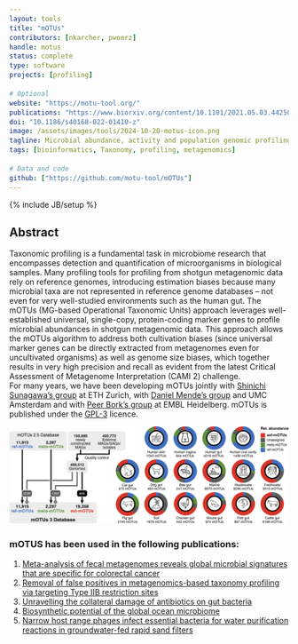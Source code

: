 ```yaml
---
layout: tools
title: "mOTUs"
contributors: [nkarcher, pwoerz]
handle: motus
status: complete
type: software
projects: [profiling]

# Optional
website: "https://motu-tool.org/"
publications: "https://www.biorxiv.org/content/10.1101/2021.05.03.442509v1"
doi: "10.1186/s40168-022-01410-z"
image: /assets/images/tools/2024-10-20-motus-icon.png
tagline: Microbial abundance, activity and population genomic profiling with mOTUs
tags: [bioinformatics, Taxonomy, profiling, metagenomics]

# Data and code
github: ["https://github.com/motu-tool/mOTUs"]
---
```

{% include JB/setup %}


## Abstract
Taxonomic profiling is a fundamental task in microbiome research that encompasses detection and quantification of microorganisms in biological samples. Many profiling tools for profiling from shotgun metagenomic data rely on reference genomes, introducing estimation biases because many microbial taxa are not represented in reference genome databases – not even for very well-studied environments such as the human gut. The mOTUs (MG-based Operational Taxonomic Units) approach leverages well-established universal, single-copy, protein-coding marker genes to profile microbial abundances in shotgun metagenomic data. This approach allows the mOTUs algorithm to address both cultivation biases (since universal marker genes can be directly extracted from metagenomes even for uncultivated organisms) as well as genome size biases, which together results in very high precision and recall as evident from the latest Critical Assessment of Metagenome Interpretation (CAMI 2) challenge.  
For many years, we have been developing mOTUs jointly with [Shinichi Sunagawa’s group](https://micro.biol.ethz.ch/research/sunagawa.html) at ETH Zurich, with [Daniel Mende’s group](https://www.amc.nl/web/specialismen/medische-microbiologie-infectiepreventie-1/medische-microbiologie-infectiepreventie-1/daniel-mende.htm) and UMC Amsterdam and with [Peer Bork’s group](https://www.embl.org/groups/bork/) at EMBL Heidelberg. mOTUs is published under the [GPL-3](https://www.gnu.org/licenses/gpl-3.0.en.html) licence.  

![mOTUs](/assets/images/tools/2022-12-09-mOTUs_picture_modified.png)

### mOTUS has been used in the following publications:

1. [Meta-analysis of fecal metagenomes reveals global microbial signatures that are specific for colorectal cancer](https://www.nature.com/articles/s41591-019-0406-6)  
2. [Removal of false positives in metagenomics-based taxonomy profiling via targeting Type IIB restriction sites](https://www.nature.com/articles/s41467-023-41099-8)  
3. [Unravelling the collateral damage of antibiotics on gut bacteria](https://www.nature.com/articles/s41586-021-03986-2)  
4. [Biosynthetic potential of the global ocean microbiome](https://www.nature.com/articles/s41586-022-04862-3)  
5. [Narrow host range phages infect essential bacteria for water purification reactions in groundwater-fed rapid sand filters](https://www.sciencedirect.com/science/article/pii/S0043135423010953)  

